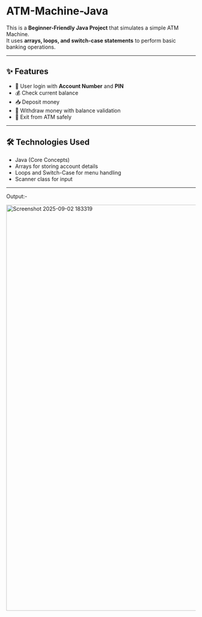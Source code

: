# ATM-Machine-Java

This is a **Beginner-Friendly Java Project** that simulates a simple ATM Machine.  
It uses **arrays, loops, and switch-case statements** to perform basic banking operations.  

 ---
 
 ## ✨ Features

- 🔑 User login with **Account Number** and **PIN**  
- 💰 Check current balance  
- 📥 Deposit money  
- 💸 Withdraw money with balance validation  
- 🚪 Exit from ATM safely  

---

## 🛠️ Technologies Used
- Java (Core Concepts)
- Arrays for storing account details
- Loops and Switch-Case for menu handling
- Scanner class for input

---

Output:-

<img width="1919" height="1079" alt="Screenshot 2025-09-02 183319" src="https://github.com/user-attachments/assets/cb02105f-f0f3-46f6-b17a-a6c226388d82" />

